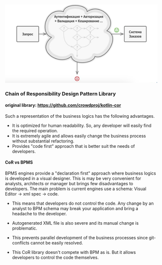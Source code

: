 ![img.png](img/example.png)

### Chain of Responsibility Design Pattern Library
#### original library: https://github.com/crowdproj/kotlin-cor

Such a representation of the business logics has the following advantages.

- It is optimized for human readability. So, any developer will easily find the required operation.
- It is extremely agile and allows easily change the business process without substantial refactoring.
- Provides "code first" approach that is better suit the needs of developers.

#### CoR vs BPMS

BPMS engines provide a "declaration first" approach where business logics is developed in a visual designer. This is may be very convenient for analysts, architects or manager but brings few disadvantages to developers. The main problem is current engines use a schema: Visual Editor -> xml spec -> code.

- This means that developers do not control the code. Any change by an analyst to BPM schema may break your application and bring a headache to the developer.
- Autogenerated XML file is also severe and its manual change is problematic.
- This prevents parallel development of the business processes since git-conflicts cannot be easily resolved.

- This CoR library doesn't compete with BPM as is. But it allows developers to control the code themselves.

